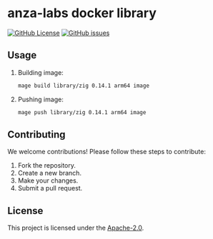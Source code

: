 # anza-labs docker library

[![GitHub License](https://img.shields.io/github/license/anza-labs/docker-library)][license]
[![GitHub issues](https://img.shields.io/github/issues/anza-labs/docker-library)](https://github.com/anza-labs/docker-library/issues)

## Usage

1. Building image:
    ```sh
    mage build library/zig 0.14.1 arm64 image
    ```

2. Pushing image:
    ```sh
    mage push library/zig 0.14.1 arm64 image
    ```

## Contributing

We welcome contributions! Please follow these steps to contribute:

1. Fork the repository.
2. Create a new branch.
3. Make your changes.
4. Submit a pull request.

## License

This project is licensed under the [Apache-2.0][license].

<!-- Resources -->

[license]: https://github.com/anza-labs/docker-library/blob/main/LICENSE
